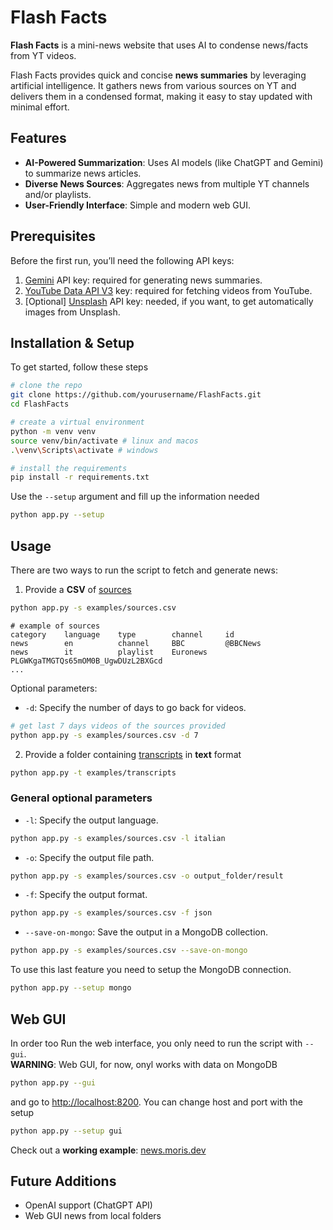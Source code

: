 # Flash Facts

**Flash Facts** is a mini-news website that uses AI to condense news/facts from YT videos.  

Flash Facts provides quick and concise **news summaries** by leveraging artificial intelligence. It gathers news from various sources on YT and delivers them in a condensed format, making it easy to stay updated with minimal effort.

## Features

- **AI-Powered Summarization**: Uses AI models (like ChatGPT and Gemini) to summarize news articles.
- **Diverse News Sources**: Aggregates news from multiple YT channels and/or playlists.
- **User-Friendly Interface**: Simple and modern web GUI.

## Prerequisites

Before the first run, you’ll need the following API keys:

1. [Gemini](https://aistudio.google.com/app/apikey) API key: required for generating news summaries.
2. [YouTube Data API V3](https://developers.google.com/youtube/v3) key: required for fetching videos from YouTube.
3. [Optional] [Unsplash](https://unsplash.com/developers) API key: needed, if you want, to get automatically images from Unsplash.

## Installation & Setup

To get started, follow these steps

```sh
# clone the repo
git clone https://github.com/yourusername/FlashFacts.git
cd FlashFacts

# create a virtual environment
python -m venv venv
source venv/bin/activate # linux and macos
.\venv\Scripts\activate # windows

# install the requirements
pip install -r requirements.txt
```

Use the `--setup` argument and fill up the information needed
```bash
python app.py --setup
```

## Usage

There are two ways to run the script to fetch and generate news:

1. Provide a **CSV** of [sources](examples/sources.csv)
```bash
python app.py -s examples/sources.csv
```
```env
# example of sources
category    language    type        channel     id
news        en          channel     BBC         @BBCNews
news        it          playlist    Euronews    PLGWKgaTMGTQs65mOM0B_UgwDUzL2BXGcd
...
```
Optional parameters:
- `-d`: Specify the number of days to go back for videos.
```bash
# get last 7 days videos of the sources provided
python app.py -s examples/sources.csv -d 7
```

2. Provide a folder containing [transcripts](examples/transcripts) in **text** format
```bash
python app.py -t examples/transcripts
```

### General optional parameters
- `-l`: Specify the output language.
```sh
python app.py -s examples/sources.csv -l italian
```
- `-o`: Specify the output file path.
```sh
python app.py -s examples/sources.csv -o output_folder/result
```
- `-f`: Specify the output format.
```sh
python app.py -s examples/sources.csv -f json
```
- `--save-on-mongo`: Save the output in a MongoDB collection.
```sh
python app.py -s examples/sources.csv --save-on-mongo
```
To use this last feature you need to setup the MongoDB connection.
```bash
python app.py --setup mongo
```
## Web GUI
In order too Run the web interface, you only need to run the script with `--gui`.  
**WARNING**: Web GUI, for now, onyl works with data on MongoDB 
```bash
python app.py --gui
```
and go to [http://localhost:8200](http://localhost:8200).
You can change host and port with the setup
```bash
python app.py --setup gui
```
Check out a **working example**: [news.moris.dev](https://news.moris.dev)  

## Future Additions
- OpenAI support (ChatGPT API)
- Web GUI news from local folders
